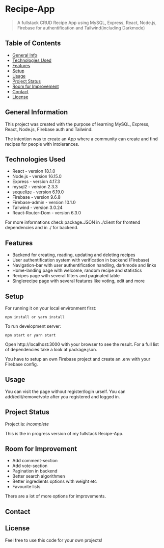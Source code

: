 # Recipe-App

> A fullstack CRUD Recipe App using MySQL, Express, React, Node.js, Firebase for authentification and Tailwind(including Darkmode)

## Table of Contents

- [General Info](#general-information)
- [Technologies Used](#technologies-used)
- [Features](#features)
- [Setup](#setup)
- [Usage](#usage)
- [Project Status](#project-status)
- [Room for Improvement](#room-for-improvement)
- [Contact](#contact)
- [License](#license)

## General Information

This project was created with the purpose of learning MySQL, Express, React, Node.js, Firebase auth and Tailwind.

The intention was to create an App where a community can create and find recipes for people with intolerances.

## Technologies Used

- React - version 18.1.0
- Node.js - version 16.15.0
- Express - version 4.17.3
- mysql2 - version 2.3.3
- sequelize - version 6.19.0
- Firebase - version 9.6.8
- Firebase-admin - version 10.1.0
- Tailwind - version 3.0.24
- React-Router-Dom - version 6.3.0

For more informations check package.JSON in ./client for frontend dependencies and in ./ for backend.

## Features

- Backend for creating, reading, updating and deleting recipes
- User authentification system with verification in backend (Firebase)
- Navigation-bar with user authentification handling, darkmode and links
- Home-landing page with welcome, random recipe and statistics
- Recipes page with several filters and paginated table
- Singlerecipe page with several features like voting, edit and more

## Setup

For running it on your local environment first:

`npm install or yarn install`

To run development server:

`npm start or yarn start`

Open http://localhost:3000 with your browser to see the result.
For a full list of dependencies take a look at package.json.

You have to setup an own Firebase project and create an .env with your Firebase config.

## Usage

You can visit the page without register/login urself.
You can add/edit/remove/vote after you registered and logged in.

## Project Status

Project is: _incomplete_

This is the in progress version of my fullstack Recipe-App.

## Room for Improvement

- Add comment-section
- Add vote-section
- Pagination in backend
- Better search algorithmen
- Better ingredients options with weight etc
- Favourite lists

There are a lot of more options for improvements.

## Contact

## License

Feel free to use this code for your own projects!
